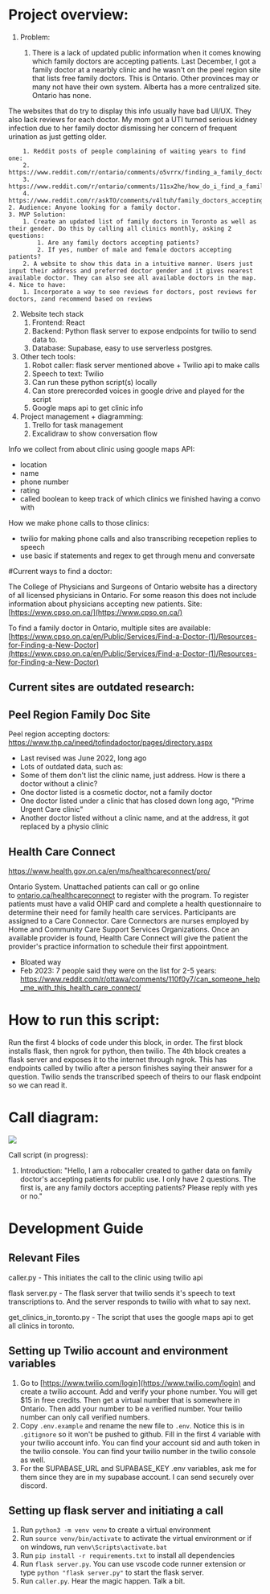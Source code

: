 # Project overview:

1. Problem:

	1. There is a lack of updated public information when it comes knowing which family doctors are accepting patients. Last December, I got a family doctor at a nearbly clinic and he wasn't on the peel region site that lists free family doctors. This is Ontario. Other provinces may or many not have their own system. Alberta has a more centralized site. Ontario has none.
  
  The websites that do try to display this info usually have bad UI/UX. They also lack reviews for each doctor. My mom got a UTI turned serious kidney infection due to her family doctor dismissing her concern of frequent urination as just getting older.

		1. Reddit posts of people complaining of waiting years to find one:
		2. https://www.reddit.com/r/ontario/comments/o5vrrx/finding_a_family_doctor_shouldnt_be_this_hard/
		3. https://www.reddit.com/r/ontario/comments/11sx2he/how_do_i_find_a_family_doctor/
		4. https://www.reddit.com/r/askTO/comments/v4ltuh/family_doctors_accepting_new_patients_in_the/
	2. Audience: Anyone looking for a family doctor.
	3. MVP Solution:
		1. Create an updated list of family doctors in Toronto as well as their gender. Do this by calling all clinics monthly, asking 2 questions:
			1. Are any family doctors accepting patients?
			2. If yes, number of male and female doctors accepting patients?
		2. A website to show this data in a intuitive manner. Users just input their address and preferred doctor gender and it gives nearest available doctor. They can also see all available doctors in the map.
	4. Nice to have:
		1. Incorporate a way to see reviews for doctors, post reviews for doctors, zand recommend based on reviews
2.  Website tech stack
	1. Frontend: React
	2. Backend: Python flask server to expose endpoints for twilio to send data to.
	3. Database: Supabase, easy to use serverless postgres.
3. Other tech tools:
	1. Robot caller: flask server mentioned above + Twilio api to make calls
	2. Speech to text: Twilio
	5. Can run these python script(s) locally
	6. Can store prerecorded voices in google drive and played for the script
	7. Google maps api to get clinic info
4. Project management + diagramming:
	1. Trello for task management
	2. Excalidraw to show conversation flow

Info we collect from about clinic using google maps API:
- location
- name
- phone number
- rating
- called boolean to keep track of which clinics we finished having a convo with

How we make phone calls to those clinics:
- twilio for making phone calls and also transcribing recepetion replies to speech
- use basic if statements and regex to get through menu and conversate

#Current ways to find a doctor:

The College of Physicians and Surgeons of Ontario website has
a directory of all licensed physicians in Ontario. For some reason this does not include information about physicians accepting new patients. Site: [](https://www.cpso.on.ca/)[https://www.cpso.on.ca/](https://www.cpso.on.ca/)

To find a family doctor in Ontario, multiple sites are available: [](https://www.cpso.on.ca/en/Public/Services/Find-a-Doctor-(1)/Resources-for-Finding-a-New-Doctor)[https://www.cpso.on.ca/en/Public/Services/Find-a-Doctor-(1)/Resources-for-Finding-a-New-Doctor](https://www.cpso.on.ca/en/Public/Services/Find-a-Doctor-(1)/Resources-for-Finding-a-New-Doctor)

## Current sites are outdated research:

## Peel Region Family Doc Site
Peel region accepting doctors: https://www.thp.ca/ineed/tofindadoctor/pages/directory.aspx

- Last revised was June 2022, long ago
- Lots of outdated data, such as:
- Some of them don't list the clinic name, just address. How is there a doctor without a clinic?
- One doctor listed is a cosmetic doctor, not a family doctor
- One doctor listed under a clinic that has closed down long ago, "Prime Urgent Care clinic"
- Another doctor listed without a clinic name, and at the address, it got replaced by a physio clinic

## Health Care Connect
https://www.health.gov.on.ca/en/ms/healthcareconnect/pro/

Ontario System. Unattached patients can call or go online to [ontario.ca/healthcareconnect](https://www.ontario.ca/page/find-family-doctor-or-nurse-practitioner) to register with the program. To register patients must have a valid OHIP card and complete a health questionnaire to determine their need for family health care services. Participants are assigned to a Care Connector. Care Connectors are nurses employed by Home and Community Care Support Services Organizations. Once an available provider is found, Health Care Connect will give the patient the provider's practice information to schedule their first appointment.

- Bloated way
- Feb 2023: 7 people said they were on the list for 2-5 years: https://www.reddit.com/r/ottawa/comments/110f0y7/can_someone_help_me_with_this_health_care_connect/

# How to run this script:
Run the first 4 blocks of code under this block, in order. The first block installs flask, then ngrok for python, then twilio. The 4th block creates a flask server and exposes it to the internet through ngrok. This has endpoints called by twilio after a person finishes saying their answer for a question. Twilio sends the transcribed speech of theirs to our flask endpoint so we can read it.

# Call diagram:
<div>
<img src="https://i.ibb.co/pnVBgGS/call.png"/>
</div>

Call script (in progress):
1. Introduction: "Hello, I am a robocaller created to gather data on family doctor's accepting patients for public use. I only have 2 questions. The first is, are any family doctors accepting patients? Please reply with yes or no."

# Development Guide
## Relevant Files
caller.py - This initiates the call to the clinic using twilio api

flask server.py - The flask server that twilio sends it's speech to text transcriptions to. And the server responds to twilio with what to say next.

get_clinics_in_toronto.py - The script that uses the google maps api to get all clinics in toronto.

## Setting up Twilio account and environment variables
1. Go to [https://www.twilio.com/login](https://www.twilio.com/login) and create a twilio account. Add and verify your phone number. You will get $15 in free credits. Then get a virtual number that is somewhere in Ontario. Then add your number to be a verified number. Your twilio number can only call verified numbers.
2. Copy `.env.example` and rename the new file to `.env`. Notice this is in `.gitignore` so it won't be pushed to github. Fill in the first 4 variable with your twilio account info. You can find your account sid and auth token in the twilio console. You can find your twilio number in the twilio console as well.
3. For the SUPABASE_URL and SUPABASE_KEY .env variables, ask me for them since they are in my supabase account. I can send securely over discord.

## Setting up flask server and initiating a call
1. Run `python3 -m venv venv` to create a virtual environment
2. Run `source venv/bin/activate` to activate the virtual environment or if on windows, run `venv\Scripts\activate.bat`
3. Run `pip install -r requirements.txt` to install all dependencies
4. Run `flask server.py`. You can use vscode code runner extension or type `python "flask server.py"` to start the flask server.
5. Run `caller.py`. Hear the magic happen. Talk a bit.
